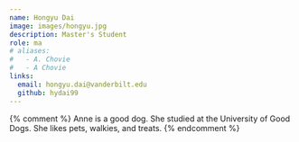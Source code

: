 ```yaml
---
name: Hongyu Dai
image: images/hongyu.jpg
description: Master's Student
role: ma
# aliases:
#   - A. Chovie
#   - A Chovie
links:
  email: hongyu.dai@vanderbilt.edu
  github: hydai99
---
```


{% comment %}
Anne is a good dog.
She studied at the University of Good Dogs.
She likes pets, walkies, and treats.
{% endcomment %}
